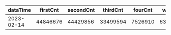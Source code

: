 |dataTime|firstCnt|secondCnt|thirdCnt|fourCnt|winCnt|vrate|wrate|
|-|-|-|-|-|-|-|-|
|2023-02-14|44846676|44429856|33499594|7526910|6326194|0%|0%|
